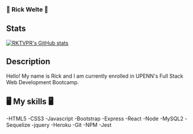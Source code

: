 ### 👾 Rick Welte 👾

## Stats
[![RKTVPR's GitHub stats](https://github-readme-stats.vercel.app/api?username=RKTVPR)](https://github.com/anuraghazra/github-readme-stats)


## Description
Hello! My name is Rick and I am currently enrolled in UPENN's Full Stack Web Development Bootcamp.

## 🖥️ My skills 🖥️
-HTML5
-CSS3
-Javascript
-Bootstrap
-Express
-React
-Node
-MySQL2
-Sequelize
-jquery
-Heroku
-Git
-NPM
-Jest

